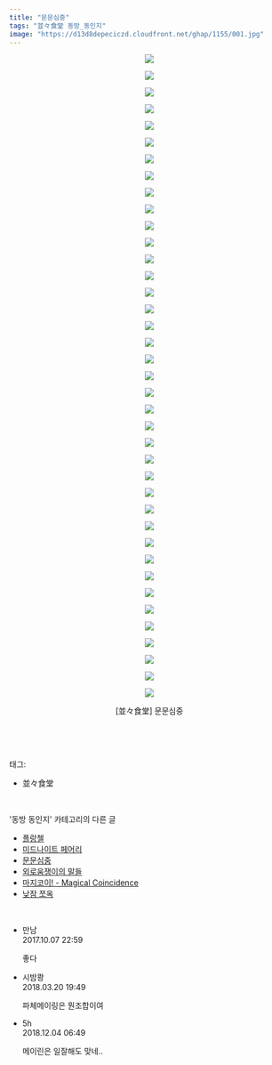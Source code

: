 ```yaml
---
title: "문문심중"
tags: "並々食堂 동방_동인지"
image: "https://d13d8depeciczd.cloudfront.net/ghap/1155/001.jpg"
---
```

<div class="article">
<p style="text-align: center; clear: none; float: none;"><img src="{{ site.imgserver12 }}/ghap/1155/001.jpg"/></p>
<p style="text-align: center; clear: none; float: none;"><img src="{{ site.imgserver12 }}/ghap/1155/002.jpg"/></p>
<p style="text-align: center; clear: none; float: none;"><img src="{{ site.imgserver12 }}/ghap/1155/003.jpg"/></p>
<p style="text-align: center; clear: none; float: none;"><img src="{{ site.imgserver12 }}/ghap/1155/004.jpg"/></p>
<p style="text-align: center; clear: none; float: none;"><img src="{{ site.imgserver12 }}/ghap/1155/005.jpg"/></p>
<p style="text-align: center; clear: none; float: none;"><img src="{{ site.imgserver12 }}/ghap/1155/006.jpg"/></p>
<p style="text-align: center; clear: none; float: none;"><img src="{{ site.imgserver12 }}/ghap/1155/007.jpg"/></p>
<p style="text-align: center; clear: none; float: none;"><img src="{{ site.imgserver12 }}/ghap/1155/008.jpg"/></p>
<p style="text-align: center; clear: none; float: none;"><img src="{{ site.imgserver12 }}/ghap/1155/009.jpg"/></p>
<p style="text-align: center; clear: none; float: none;"><img src="{{ site.imgserver12 }}/ghap/1155/010.jpg"/></p>
<p style="text-align: center; clear: none; float: none;"><img src="{{ site.imgserver12 }}/ghap/1155/011.jpg"/></p>
<p style="text-align: center; clear: none; float: none;"><img src="{{ site.imgserver12 }}/ghap/1155/012.jpg"/></p>
<p style="text-align: center; clear: none; float: none;"><img src="{{ site.imgserver12 }}/ghap/1155/013.jpg"/></p>
<p style="text-align: center; clear: none; float: none;"><img src="{{ site.imgserver12 }}/ghap/1155/014.jpg"/></p>
<p style="text-align: center; clear: none; float: none;"><img src="{{ site.imgserver12 }}/ghap/1155/015.jpg"/></p>
<p style="text-align: center; clear: none; float: none;"><img src="{{ site.imgserver12 }}/ghap/1155/016.jpg"/></p>
<p style="text-align: center; clear: none; float: none;"><img src="{{ site.imgserver12 }}/ghap/1155/017.jpg"/></p>
<p style="text-align: center; clear: none; float: none;"><img src="{{ site.imgserver12 }}/ghap/1155/018.jpg"/></p>
<p style="text-align: center; clear: none; float: none;"><img src="{{ site.imgserver12 }}/ghap/1155/019.jpg"/></p>
<p style="text-align: center; clear: none; float: none;"><img src="{{ site.imgserver12 }}/ghap/1155/020.jpg"/></p>
<p style="text-align: center; clear: none; float: none;"><img src="{{ site.imgserver12 }}/ghap/1155/021.jpg"/></p>
<p style="text-align: center; clear: none; float: none;"><img src="{{ site.imgserver12 }}/ghap/1155/022.jpg"/></p>
<p style="text-align: center; clear: none; float: none;"><img src="{{ site.imgserver12 }}/ghap/1155/023.jpg"/></p>
<p style="text-align: center; clear: none; float: none;"><img src="{{ site.imgserver12 }}/ghap/1155/024.jpg"/></p>
<p style="text-align: center; clear: none; float: none;"><img src="{{ site.imgserver12 }}/ghap/1155/025.jpg"/></p>
<p style="text-align: center; clear: none; float: none;"><img src="{{ site.imgserver12 }}/ghap/1155/026.jpg"/></p>
<p style="text-align: center; clear: none; float: none;"><img src="{{ site.imgserver12 }}/ghap/1155/027.jpg"/></p>
<p style="text-align: center; clear: none; float: none;"><img src="{{ site.imgserver12 }}/ghap/1155/028.jpg"/></p>
<p style="text-align: center; clear: none; float: none;"><img src="{{ site.imgserver12 }}/ghap/1155/029.jpg"/></p>
<p style="text-align: center; clear: none; float: none;"><img src="{{ site.imgserver12 }}/ghap/1155/030.jpg"/></p>
<p style="text-align: center; clear: none; float: none;"><img src="{{ site.imgserver12 }}/ghap/1155/031.jpg"/></p>
<p style="text-align: center; clear: none; float: none;"><img src="{{ site.imgserver12 }}/ghap/1155/032.jpg"/></p>
<p style="text-align: center; clear: none; float: none;"><img src="{{ site.imgserver12 }}/ghap/1155/033.jpg"/></p>
<p style="text-align: center; clear: none; float: none;"><img src="{{ site.imgserver12 }}/ghap/1155/034.jpg"/></p>
<p style="text-align: center; clear: none; float: none;"><img src="{{ site.imgserver12 }}/ghap/1155/035.jpg"/></p>
<p style="text-align: center; clear: none; float: none;"><img src="{{ site.imgserver12 }}/ghap/1155/036.jpg"/></p>
<p style="text-align: center; clear: none; float: none;"><img src="{{ site.imgserver12 }}/ghap/1155/037.jpg"/></p>
<p style="text-align: center; clear: none; float: none;"><img src="{{ site.imgserver12 }}/ghap/1155/038.jpg"/></p>
<p style="text-align: center; clear: none; float: none;"><img src="{{ site.imgserver12 }}/ghap/1155/039.jpg"/></p>
<p style="text-align: center; clear: none; float: none;">[並々食堂] 문문심중</p>
<p><br/></p>
</div><br/>
<div class="tagTrail">
<p>태그: </p>
<ul>
<li>並々食堂</li>
</ul>
</div><br/>
<div class="another">
<p>'동방 동인지' 카테고리의 다른 글</p>
<ul>
<li><a href="/ghap_1157">플랑첼</a></li>
<li><a href="/ghap_1156">미드나이트 페어리</a></li>
<li><a href="/ghap_1155">문문심중</a></li>
<li><a href="/ghap_1152">외로움쟁이의 말들</a></li>
<li><a href="/ghap_1149">마지코이! - Magical Coincidence</a></li>
<li><a href="/ghap_1148">낮잠 쪼옥</a></li>
</ul>
</div><br/>
<div class="cb_module cb_fluid">
<div class="cb_wrt cb_profile">
<div class="comment">
<ul>
<li class="cb_thumb_off" id="comment15099475">
<div class="cb_comment_area">
<div class="cb_info_area">
<div class="cb_section">
<span class="cb_nick_name">만남</span>
</div>
<div class="cb_section">
<span class="cb_date">2017.10.07 22:59 </span>
</div>
</div>
<div class="cb_dsc_comment">
<p class="cb_dsc">
											좋다
										</p>
</div>
</div></li>
<li class="cb_thumb_off" id="comment15222955">
<div class="cb_comment_area">
<div class="cb_info_area">
<div class="cb_section">
<span class="cb_nick_name">시밤쾅</span>
</div>
<div class="cb_section">
<span class="cb_date">2018.03.20 19:49 </span>
</div>
</div>
<div class="cb_dsc_comment">
<p class="cb_dsc">
											파체메이링은 뭔조합이여
										</p>
</div>
</div></li>
<li class="cb_thumb_off" id="comment15382099">
<div class="cb_comment_area">
<div class="cb_info_area">
<div class="cb_section">
<span class="cb_nick_name">5h</span>
</div>
<div class="cb_section">
<span class="cb_date">2018.12.04 06:49 </span>
</div>
</div>
<div class="cb_dsc_comment">
<p class="cb_dsc">
											메이린은 일잘해도 맞네..
										</p>
</div>
</div></li>
</ul>
</div>
</div><!-- commentList close -->
</div><br/>
